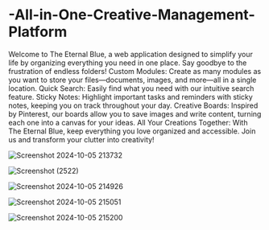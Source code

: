 # -All-in-One-Creative-Management-Platform


Welcome to The Eternal Blue, a web application designed to simplify your life by organizing everything you need in one place. Say goodbye to the frustration of endless folders!
Custom Modules:
Create as many modules as you want to store your files—documents, images, and more—all in a single location.
Quick Search:
Easily find what you need with our intuitive search feature.
Sticky Notes:
Highlight important tasks and reminders with sticky notes, keeping you on track throughout your day.
Creative Boards:
Inspired by Pinterest, our boards allow you to save images and write content, turning each one into a canvas for your ideas.
All Your Creations Together:
With The Eternal Blue, keep everything you love organized and accessible. Join us and transform your clutter into creativity!



![Screenshot 2024-10-05 213732](https://github.com/user-attachments/assets/20018332-f304-42cb-b64a-295c6285f7d2)

![Screenshot (2522)](https://github.com/user-attachments/assets/b5e3c42c-eaef-4f5e-8cd1-e1e726e53472)

![Screenshot 2024-10-05 214926](https://github.com/user-attachments/assets/7079ae74-689c-403a-a055-0fc4ad8a5003)

![Screenshot 2024-10-05 215051](https://github.com/user-attachments/assets/fd99ee38-72af-4712-9560-5bea5b141a0e)

![Screenshot 2024-10-05 215200](https://github.com/user-attachments/assets/a9095f99-af91-4264-9e1f-9360f332e5ff)
